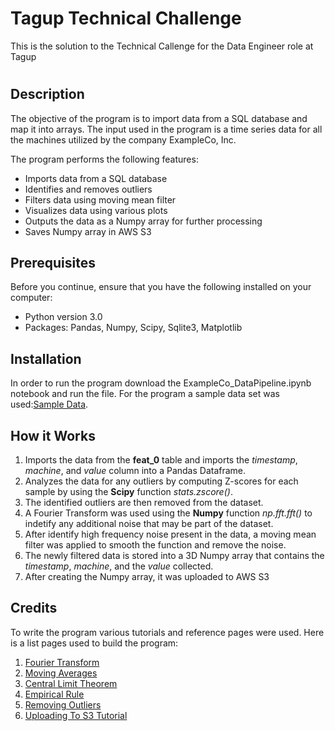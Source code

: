 # Tagup Technical Challenge
This is the solution to the Technical Callenge for the Data Engineer role at Tagup

# 

## Description
The objective of the program is to import data from a SQL database and map it into arrays. The input used in the program is a time series data for all the machines utilized by the company ExampleCo, Inc. 

The program performs the following features:
* Imports data from a SQL database
* Identifies and removes outliers
* Filters data using moving mean filter
* Visualizes data using various plots
* Outputs the data as a Numpy array for further processing
* Saves Numpy array in AWS S3

## Prerequisites
Before you continue, ensure that you have the following installed on your computer:
* Python version 3.0
* Packages: Pandas, Numpy, Scipy, Sqlite3, Matplotlib

## Installation
In order to run the program download the ExampleCo_DataPipeline.ipynb notebook and run the file. For the program a sample data set was used:<a href="https://drive.google.com/file/d/1GejVDBoFFVNprqMeTGnXu8hrYLj4aS4q/view " target="_blank">Sample Data</a>. 

## How it Works
1. Imports the data from the **feat_0** table and imports the *timestamp*, *machine*, and *value* column into a Pandas Dataframe.
2. Analyzes the data for any outliers by computing Z-scores for each sample by using the **Scipy** function *stats.zscore()*.
3. The identified outliers are then removed from the dataset.
4. A Fourier Transform was used using the **Numpy** function *np.fft.fft()* to indetify any additional noise that may be part of the dataset.
5. After identify high frequency noise present in the data, a moving mean filter was applied to smooth the function and remove the noise.
6. The newly filtered data is stored into a 3D Numpy array that contains the *timestamp*, *machine*, and the *value* collected. 
7. After creating the Numpy array, it was uploaded to AWS S3

## Credits
To write the program various tutorials and reference pages were used. Here is a list pages used to build the program:
1. <a href="https://towardsdatascience.com/fast-fourier-transform-937926e591cb" target="_blank">Fourier Transform</a>
2. <a href="https://towardsdatascience.com/moving-averages-in-python-16170e20f6c" target="_blank">Moving Averages</a>
4. <a href="https://www.investopedia.com/terms/c/central_limit_theorem.asp" target="_blank">Central Limit Theorem</a>
5. <a href="https://www.investopedia.com/terms/e/empirical-rule.asp" target="_blank">Empirical Rule</a>
6. <a href="https://towardsdatascience.com/ways-to-detect-and-remove-the-outliers-404d16608dba" target="_blank">Removing Outliers</a>
7. <a href="https://www.youtube.com/watch?v=JmrYZPjSDl4" target="_blank">Uploading To S3 Tutorial</a>


